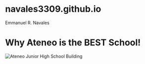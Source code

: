 # navales3309.github.io
Emmanuel R. Navales
# Why Ateneo is the **BEST** School!
![Ateneo Junior High School Building](https://jhs.adnu.edu.ph/pluginfile.php/1/theme_remui/section_slider/289918762/Slider1_1000x544.jpg)
